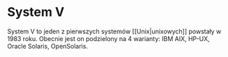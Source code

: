 # System V
System V to jeden z pierwszych systemów [[Unix|unixowych]] powstały w 1983 roku. Obecnie jest on podzielony na 4 warianty: IBM AIX, HP-UX, Oracle Solaris, OpenSolaris.